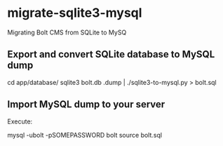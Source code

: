 # migrate-sqlite3-mysql
Migrating Bolt CMS from SQLite to MySQ


## Export and convert SQLite database to MySQL dump
cd app/database/
sqlite3 bolt.db .dump | ./sqlite3-to-mysql.py > bolt.sql

## Import MySQL dump to your server
Execute:

mysql -ubolt -pSOMEPASSWORD bolt
source bolt.sql
